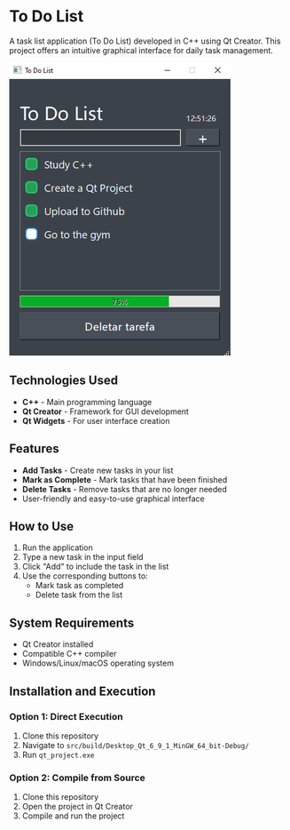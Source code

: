 # To Do List

A task list application (To Do List) developed in C++ using Qt Creator. This project offers an intuitive graphical interface for daily task management.

![Image](media/image.png)

## Technologies Used

- **C++** - Main programming language
- **Qt Creator** - Framework for GUI development
- **Qt Widgets** - For user interface creation

## Features

- **Add Tasks** - Create new tasks in your list
- **Mark as Complete** - Mark tasks that have been finished
- **Delete Tasks** - Remove tasks that are no longer needed
- User-friendly and easy-to-use graphical interface

## How to Use

1. Run the application
2. Type a new task in the input field
3. Click "Add" to include the task in the list
4. Use the corresponding buttons to:
   - Mark task as completed
   - Delete task from the list

## System Requirements

- Qt Creator installed
- Compatible C++ compiler
- Windows/Linux/macOS operating system

## Installation and Execution

### Option 1: Direct Execution

1. Clone this repository
2. Navigate to `src/build/Desktop_Qt_6_9_1_MinGW_64_bit-Debug/`
3. Run `qt_project.exe`

### Option 2: Compile from Source

1. Clone this repository
2. Open the project in Qt Creator
3. Compile and run the project
